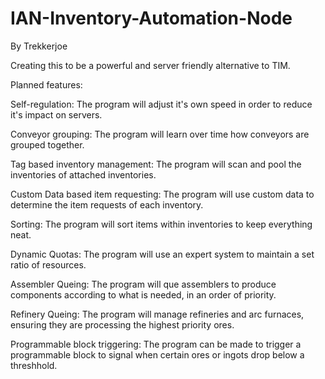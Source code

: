 # IAN-Inventory-Automation-Node
By Trekkerjoe

Creating this to be a powerful and server friendly alternative to TIM.



Planned features:

Self-regulation: The program will adjust it's own speed in order to reduce it's impact on servers.

Conveyor grouping: The program will learn over time how conveyors are grouped together.

Tag based inventory management: The program will scan and pool the inventories of attached inventories.

Custom Data based item requesting: The program will use custom data to determine the item requests of each inventory.

Sorting: The program will sort items within inventories to keep everything neat.

Dynamic Quotas: The program will use an expert system to maintain a set ratio of resources.

Assembler Queing: The program will que assemblers to produce components according to what is needed, in an order of priority.

Refinery Queing: The program will manage refineries and arc furnaces, ensuring they are processing the highest priority ores.

Programmable block triggering: The program can be made to trigger a programmable block to signal when certain ores or ingots drop below a threshhold.

